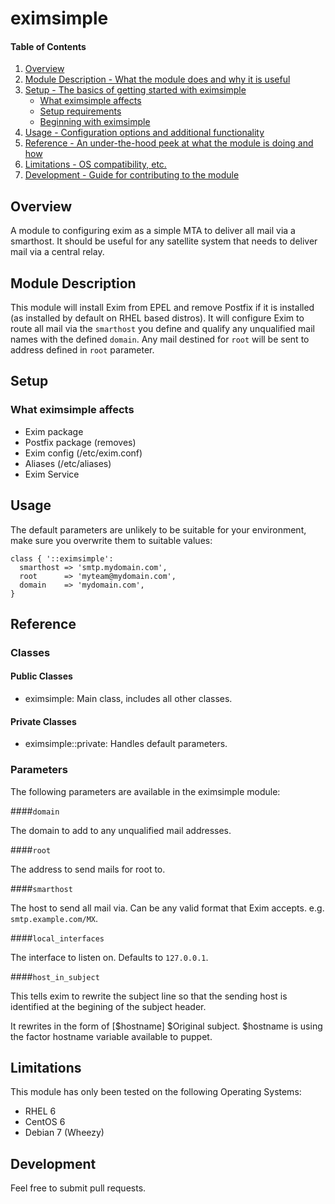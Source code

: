 # eximsimple

#### Table of Contents

1. [Overview](#overview)
2. [Module Description - What the module does and why it is useful](#module-description)
3. [Setup - The basics of getting started with eximsimple](#setup)
    * [What eximsimple affects](#what-eximsimple-affects)
    * [Setup requirements](#setup-requirements)
    * [Beginning with eximsimple](#beginning-with-eximsimple)
4. [Usage - Configuration options and additional functionality](#usage)
5. [Reference - An under-the-hood peek at what the module is doing and how](#reference)
5. [Limitations - OS compatibility, etc.](#limitations)
6. [Development - Guide for contributing to the module](#development)

## Overview

A module to configuring exim as a simple MTA to deliver all mail via a smarthost.
It should be useful for any satellite system that needs to deliver mail via a central relay.

## Module Description

This module will install Exim from EPEL and remove Postfix if it is installed (as installed by default on RHEL based distros).
It will configure Exim to route all mail via the `smarthost` you define and qualify any unqualified mail names with the defined `domain`.
Any mail destined for `root` will be sent to address defined in `root` parameter.

## Setup

### What eximsimple affects

* Exim package
* Postfix package (removes)
* Exim config (/etc/exim.conf)
* Aliases (/etc/aliases)
* Exim Service


## Usage

The default parameters are unlikely to be suitable for your environment, make sure you overwrite them to suitable values:

```
class { '::eximsimple':
  smarthost => 'smtp.mydomain.com',
  root      => 'myteam@mydomain.com',
  domain    => 'mydomain.com',
} 
```

## Reference

### Classes

#### Public Classes

* eximsimple: Main class, includes all other classes.

#### Private Classes

* eximsimple::private: Handles default parameters.

### Parameters

The following parameters are available in the eximsimple module:

####`domain`

The domain to add to any unqualified mail addresses.

####`root`

The address to send mails for root to.

####`smarthost`

The host to send all mail via. Can be any valid format that Exim accepts. e.g. `smtp.example.com/MX`.

####`local_interfaces`

The interface to listen on. Defaults to `127.0.0.1`.

####`host_in_subject`

This tells exim to rewrite the subject line so that the sending host is identified at the begining
of the subject header. 

It rewrites in the form of [$hostname] $Original subject. $hostname is using the factor hostname 
variable available to puppet.

## Limitations

This module has only been tested on the following Operating Systems:
* RHEL 6
* CentOS 6
* Debian 7 (Wheezy)

## Development

Feel free to submit pull requests.

